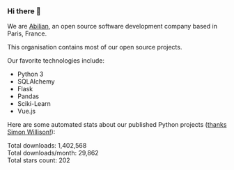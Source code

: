 ### Hi there 👋

We are [Abilian](https://abilian.com/), an open source software development company based in Paris, France.

This organisation contains most of our open source projects.

Our favorite technologies include:

- Python 3
- SQLAlchemy
- Flask
- Pandas
- Sciki-Learn
- Vue.js

Here are some automated stats about our published Python projects
([thanks Simon Willison!][sw-post]):

<!--marker-->
Total downloads: 1,402,568<br>
Total downloads/month: 29,862<br>
Total stars count: 202
<!--end-->

[sw-post]: https://simonwillison.net/2020/Jul/10/self-updating-profile-readme/